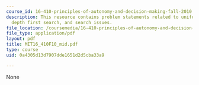 ```yaml
---
course_id: 16-410-principles-of-autonomy-and-decision-making-fall-2010
description: This resource contains problem statements related to uniformed search,
  depth first search, and search issues.
file_location: /coursemedia/16-410-principles-of-autonomy-and-decision-making-fall-2010/0a4305d13d7907dde1651d2d5cba33a9_MIT16_410F10_mid.pdf
file_type: application/pdf
layout: pdf
title: MIT16_410F10_mid.pdf
type: course
uid: 0a4305d13d7907dde1651d2d5cba33a9

---
```

None